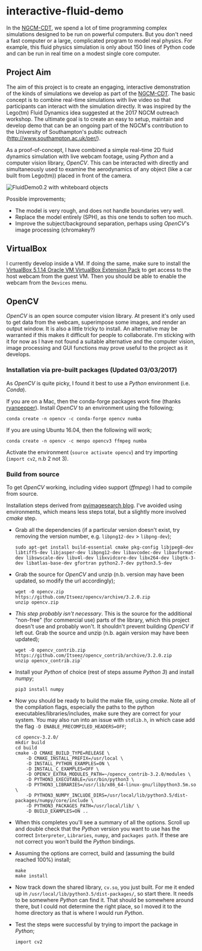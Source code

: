 # interactive-fluid-demo

In the [NGCM-CDT](http://ngcm.soton.ac.uk/), we spend a lot of time programming complex simulations designed to be run on powerful computers. But you don't need a fast computer or a large, complicated program to model real physics. For example, this fluid physics simulation is only about 150 lines of Python code and can be run in real time on a modest single core computer.

## Project Aim

The aim of this project is to create an engaging, interactive demonstration of the kinds of simulations we develop as part of the [NGCM-CDT](http://ngcm.soton.ac.uk/). The basic concept is to combine real-time simulations with live video so that participants can interact with the simulation directly. It was inspired by the Lego(tm) Fluid Dynamics idea suggested at the 2017 NGCM outreach workshop. The ultimate goal is to create an easy to setup, maintain and develop demo that can be an ongoing part of the NGCM's contribution to the University of Southampton's public outreach (http://www.southampton.ac.uk/per/).

As a proof-of-concept, I have combined a simple real-time 2D fluid dynamics simulation with live webcam footage, using *Python* and a computer vision library, *OpenCV*. This can be interacted with directly and simultaneously used to examine the aerodynamics of any object (like a car built from Lego(tm)) placed in front of the camera.

![FluidDemo0.2 with whiteboard objects](https://github.com/ngcm/interactive-fluid-demo/blob/master/FluidDemo.png)

Possible improvements;
* The model is very rough, and does not handle boundaries very well.
* Replace the model entirely (SPH), as this one tends to soften too much.
* Improve the subject/background separation, perhaps using *OpenCV*'s image processing (chromakey?)

## VirtualBox

I currently develop inside a VM. If doing the same, make sure to install the [VirtualBox 5.1.14 Oracle VM VirtualBox Extension Pack](https://www.virtualbox.org/wiki/Downloads) to get access to the host webcam from the guest VM. Then you should be able to enable the webcam from the `Devices` menu.

## OpenCV

*OpenCV* is an open source computer vision library. At present it's only used to get data from the webcam, superimpose some images, and render an output window. It is also a little tricky to install. An alternative may be warranted if this makes it difficult for people to collaborate. I'm sticking with it for now as I have not found a suitable alternative and the computer vision, image processing and GUI functions may prove useful to the project as it develops.

### Installation via pre-built packages (Updated 03/03/2017)

As *OpenCV* is quite picky, I found it best to use a *Python* environment (i.e. *Conda*).

If you are on a Mac, then the conda-forge packages work fine (thanks [ryanpepper](https://github.com/ryanpepper)). Install *OpenCV* to an environment using the following;
```
conda create -n opencv -c conda-forge opencv numba
```

If you are using Ubuntu 16.04, then the following will work;
```
conda create -n opencv -c menpo opencv3 ffmpeg numba
```



Activate the environment (`source activate opencv`) and try importing (`import cv2`, n.b 2 not 3).

### Build from source

To get *OpenCV* working, including video support (*ffmpeg*) I had to compile from source.

Installation steps derived from [pyimagesearch blog](http://www.pyimagesearch.com/2016/10/24/ubuntu-16-04-how-to-install-opencv/). I've avoided using environments, which means less steps total, but a slightly more involved *cmake* step.

* Grab all the dependencies (if a particular version doesn't exist, try removing the version number, e.g. `libpng12-dev` > `libpng-dev`);
  ```
  sudo apt-get install build-essential cmake pkg-config libjpeg8-dev libtiff5-dev libjasper-dev libpng12-dev libavcodec-dev libavformat-dev libswscale-dev libv4l-dev libxvidcore-dev libx264-dev libgtk-3-dev libatlas-base-dev gfortran python2.7-dev python3.5-dev
  ```

* Grab the source for *OpenCV* and unzip (n.b. version may have been updated, so modify the url accordingly);
  ```
  wget -O opencv.zip https://github.com/Itseez/opencv/archive/3.2.0.zip
  unzip opencv.zip
  ```

* *This step probably isn't necessary*. This is the source for the additional "non-free" (for commercial use) parts of the library, which this project doesn't use and probably won't. It shouldn't prevent building *OpenCV* if left out. Grab the source and unzip (n.b. again version may have been updated);
  ```
  wget -O opencv_contrib.zip https://github.com/Itseez/opencv_contrib/archive/3.2.0.zip
  unzip opencv_contrib.zip`
  ```

* Install your *Python* of choice (rest of steps assume *Python 3*) and install *numpy*;
  ```
  pip3 install numpy
  ```

* Now you should be ready to build the make file, using *cmake*. Note all of the compilation flags, especially the paths to the python executables/libraries/includes, make sure they are correct for your system. You may also run into an issue with `stdlib.h`, in which case add the flag `-D ENABLE_PRECOMPILED_HEADERS=OFF`;
  ```
  cd opencv-3.2.0/
  mkdir build
  cd build
  cmake -D CMAKE_BUILD_TYPE=RELEASE \
      -D CMAKE_INSTALL_PREFIX=/usr/local \
      -D INSTALL_PYTHON_EXAMPLES=ON \
      -D INSTALL_C_EXAMPLES=OFF \
      -D OPENCV_EXTRA_MODULES_PATH=~/opencv_contrib-3.2.0/modules \
      -D PYTHON3_EXECUTABLE=/usr/bin/python3 \
      -D PYTHON3_LIBRARIES=/usr/lib/x86_64-linux-gnu/libpython3.5m.so \
      -D PYTHON3_NUMPY_INCLUDE_DIRS=/usr/local/lib/python3.5/dist-packages/numpy/core/include \
      -D PYTHON3_PACKAGES_PATH=/usr/local/lib/ \
      -D BUILD_EXAMPLES=ON ..
  ```

* When this completes you'll see a summary of all the options. Scroll up and double check that the *Python* version you want to use has the correct `Interpreter`, `Libraries`, `numpy`, and `packages path`. If these are not correct you won't build the *Python* bindings.

* Assuming the options are correct, build and (assuming the build reached 100%) install;
  ```
  make
  make install
  ```

* Now track down the shared library, `cv.so`, you just built. For me it ended up in `/usr/local/lib/python3.5/dist-packages/`, so start there. It needs to be somewhere *Python* can find it. That should be somewhere around there, but I could not determine the right place, so I moved it to the home directory as that is where I would run *Python*.

* Test the steps were successful by trying to import the package in *Python*;
  ```
  import cv2
  ```
